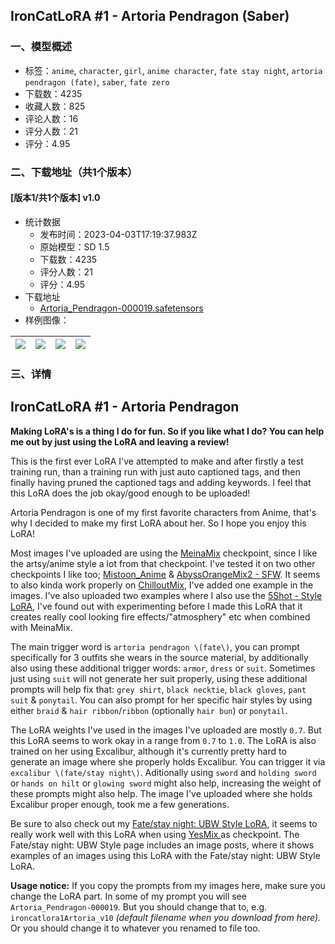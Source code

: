 ## IronCatLoRA #1 - Artoria Pendragon (Saber)
### 一、模型概述

- 标签：`anime`, `character`, `girl`, `anime character`, `fate stay night`, `artoria pendragon (fate)`, `saber`, `fate zero`
- 下载数：4235
- 收藏人数：825
- 评论人数：16
- 评分人数：21
- 评分：4.95

### 二、下载地址（共1个版本）

#### [版本1/共1个版本] v1.0

- 统计数据
  - 发布时间：2023-04-03T17:19:37.983Z
  - 原始模型：SD 1.5
  - 下载数：4235
  - 评分人数：21
  - 评分：4.95
- 下载地址
  - [Artoria_Pendragon-000019.safetensors](https://civitai.com/api/download/models/34047)
- 样例图像：

| <img src="https://image.civitai.com/xG1nkqKTMzGDvpLrqFT7WA/186719fe-79aa-41e4-fecf-47220598db00/width=450/388659.jpeg" /> | <img src="https://image.civitai.com/xG1nkqKTMzGDvpLrqFT7WA/8f632a26-561c-43e5-06fa-76f5c29cd500/width=450/388667.jpeg" /> | <img src="https://image.civitai.com/xG1nkqKTMzGDvpLrqFT7WA/6597f291-486a-41b4-e14d-2461181a8300/width=450/388666.jpeg" /> | <img src="https://image.civitai.com/xG1nkqKTMzGDvpLrqFT7WA/646e3b68-783d-4399-7989-09ad5eae8100/width=450/388665.jpeg" /> |
| ---- | ---- | ---- | ---- |


### 三、详情
<h2><strong>IronCatLoRA #1 - Artoria Pendragon</strong></h2><p><strong>Making LoRA's is a thing I do for fun. So if you like what I do? You can help me out by just using the LoRA and leaving a review!</strong></p><p></p><p>This is the first ever LoRA I've attempted to make and after firstly a test training run, than a training run with just auto captioned tags, and then finally having pruned the captioned tags and adding keywords. I feel that this LoRA does the job okay/good enough to be uploaded!</p><p></p><p>Artoria Pendragon is one of my first favorite characters from Anime, that's why I decided to make my first LoRA about her. So I hope you enjoy this LoRA!</p><p></p><p>Most images I've uploaded are using the <a target="_blank" rel="ugc" href="https://civitai.com/models/7240/meinamix">MeinaMix</a> checkpoint, since I like the artsy/anime style a lot from that checkpoint. I've tested it on two other checkpoints I like too; <a target="_blank" rel="ugc" href="https://civitai.com/models/24149/mistoonanime">Mistoon_Anime</a> &amp; <a target="_blank" rel="ugc" href="https://civitai.com/models/4437/abyssorangemix2-sfw">AbyssOrangeMix2 - SFW</a>. It seems to also kinda work properly on <a target="_blank" rel="ugc" href="https://civitai.com/models/6424/chilloutmix">ChilloutMix</a>, I've added one example in the images. I've also uploaded two examples where I also use the <a target="_blank" rel="ugc" href="https://civitai.com/models/24718/5shot-style">5Shot - Style LoRA</a>, I've found out with experimenting before I made this LoRA that it creates really cool looking fire effects/"atmosphery" etc when combined with MeinaMix.</p><p></p><p>The main trigger word is <code>artoria pendragon \(fate\)</code>, you can prompt specifically for 3 outfits she wears in the source material, by additionally also using these additional trigger words: <code>armor</code>, <code>dress</code> or <code>suit</code>. Sometimes just using <code>suit</code> will not generate her suit properly, using these additional prompts will help fix that: <code>grey shirt</code>, <code>black necktie</code>, <code>black gloves</code>, <code>pant suit</code> &amp; <code>ponytail</code>. You can also prompt for her specific hair styles by using either <code>braid</code> &amp; <code>hair ribbon</code>/<code>ribbon</code> (optionally <code>hair bun</code>) or <code>ponytail</code>.</p><p></p><p>The LoRA weights I've used in the images I've uploaded are mostly <code>0.7</code>. But this LoRA seems to work okay in a range from <code>0.7</code> to <code>1.0</code>. The LoRA is also trained on her using Excalibur, although it's currently pretty hard to generate an image where she properly holds Excalibur. You can trigger it via <code>excalibur \(fate/stay night\)</code>. Aditionally using <code>sword</code> and <code>holding sword</code> or <code>hands on hilt</code> or <code>glowing sword</code> might also help, increasing the weight of these prompts might also help. The image I've uploaded where she holds Excalibur proper enough, took me a few generations.</p><p>Be sure to also check out my <a target="_blank" rel="ugc" href="https://civitai.com/models/35050">Fate/stay night: UBW Style LoRA</a>, it seems to really work well with this LoRA when using <a target="_blank" rel="ugc" href="https://civitai.com/models/9139/yesmix">YesMix </a>as checkpoint. The Fate/stay night: UBW Style page includes an image posts, where it shows examples of an images using this LoRA with the Fate/stay night: UBW Style LoRA.</p><p><strong>Usage notice:</strong> If you copy the prompts from my images here, make sure you change the LoRA part. In some of my prompt you will see <code>Artoria_Pendragon-000019</code>. But you should change that to, e.g. <code>ironcatlora1Artoria_v10</code> <em>(default filename when you download from here). </em>Or you should change it to whatever you renamed to file too.</p>